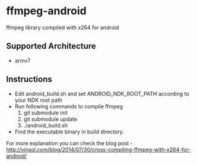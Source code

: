 ffmpeg-android
==============

ffmpeg library compiled with x264 for android

Supported Architecture
----
* armv7

Instructions
----
* Edit android_build.sh and set ANDROID_NDK_ROOT_PATH according to your NDK root path
* Run following commands to compile ffmpeg
  1. git submodule init
  2. git submodule update
  3. ./android_build.sh
* Find the executable binary in build directory.

For more explanation you can check the blog post - http://vinsol.com/blog/2014/07/30/cross-compiling-ffmpeg-with-x264-for-android/
